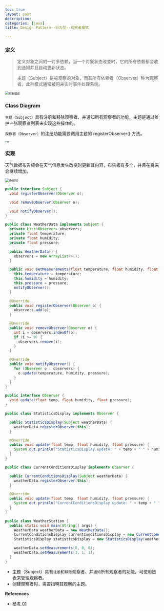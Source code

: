 ```yaml
---
toc: true
layout: post
description: 
categories: [java]
title: Design Pattern--行为型--观察者模式

---
```


### 定义

> 定义对象之间的一对多依赖，当一个对象状态改变时，它的所有依赖都会收到通知并且自动更新状态。
>
> 主题（Subject）是被观察的对象，而其所有依赖者（Observer）称为观察者。此种模式通常被用来实时事件处理系统。

<img src="{{ site.baseurl }}/images/2022-04-12-观察者模式/形象描述.jpeg" alt="形象描述" style="zoom:67%;" />

###  Class Diagram

`主题（Subject）`具有注册和移除观察者、并通知所有观察者的功能，主题是通过维护一张观察者列表来实现这些操作的。

`观察者（Observer）`的注册功能需要调用主题的 registerObserver() 方法。

<img src="{{ site.baseurl }}/images/2022-04-12-观察者模式/类图.png" alt="类图" style="zoom:30%;" />

### 实现

天气数据布告板会在天气信息发生改变时更新其内容，布告板有多个，并且在将来会继续增加。

<img src="{{ site.baseurl }}/images/2022-04-12-观察者模式/demo.jpeg" alt="demo" style="zoom:80%;" />

```java
public interface Subject {
  void registerObserver(Observer o);

  void removeObserver(Observer o);

  void notifyObserver();
}
```

```java
public class WeatherData implements Subject {
  private List<Observer> observers;
  private float temperature;
  private float humidity;
  private float pressure;

  public WeatherData() {
    observers = new ArrayList<>();
  }

  public void setMeasurements(float temperature, float humidity, float pressure) {
    this.temperature = temperature;
    this.humidity = humidity;
    this.pressure = pressure;
    notifyObserver();
  }

  @Override
  public void registerObserver(Observer o) {
    observers.add(o);
  }

  @Override
  public void removeObserver(Observer o) {
    int i = observers.indexOf(o);
    if (i >= 0) {
      observers.remove(i);
    }
  }

  @Override
  public void notifyObserver() {
    for (Observer o : observers) {
      o.update(temperature, humidity, pressure);
    }
  }
}
```

```java
public interface Observer {
  void update(float temp, float humidity, float pressure);
}
```

```java
public class StatisticsDisplay implements Observer {

  public StatisticsDisplay(Subject weatherData) {
    weatherData.registerObserver(this);
  }

  @Override
  public void update(float temp, float humidity, float pressure) {
    System.out.println("StatisticsDisplay.update: " + temp + " " + humidity + " " + pressure);
  }
}
```

```java
public class CurrentConditionsDisplay implements Observer {

  public CurrentConditionsDisplay(Subject weatherData) {
    weatherData.registerObserver(this);
  }

  @Override
  public void update(float temp, float humidity, float pressure) {
    System.out.println("CurrentConditionsDisplay.update: " + temp + " " + humidity + " " + pressure);
  }
}
```

```java
public class WeatherStation {
  public static void main(String[] args) {
    WeatherData weatherData = new WeatherData();
    CurrentConditionsDisplay currentConditionsDisplay = new CurrentConditionsDisplay(weatherData);
    StatisticsDisplay statisticsDisplay = new StatisticsDisplay(weatherData);

    weatherData.setMeasurements(0, 0, 0);
    weatherData.setMeasurements(1, 1, 1);
  }
}
```



* 主题（Subject）具有`注册`和`移除`观察者、并`通知`所有观察者的功能。可使用链表来管理观察者。
* 创建观察者时，需要指明其观察的主题。



**References**

* [参考 01](http://www.cyc2018.xyz/%E5%85%B6%E5%AE%83/%E8%AE%BE%E8%AE%A1%E6%A8%A1%E5%BC%8F/%E8%AE%BE%E8%AE%A1%E6%A8%A1%E5%BC%8F%20-%20%E8%B4%A3%E4%BB%BB%E9%93%BE.html)
